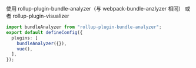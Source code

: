 

使用 rollup-plugin-bundle-analyzer（与 webpack-bundle-anzlyzer 相同） 或者 rollup-plugin-visualizer



```ts
import bundleAnalyzer from "rollup-plugin-bundle-analyzer";
export default defineConfig({
  plugins: [
    bundleAnalyzer({}),
    vue(),
  ],
});
```
